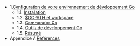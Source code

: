 - 1.[Configuration de votre environnement de développement Go](01.0.md)
	- 1.1. [Installation](01.1.md)
	- 1.2. [$GOPATH et workspace](01.2.md)
	- 1.3. [Commandes Go](01.3.md)
	- 1.4. [Outils de développement Go](01.4.md)
	- 1.5. [Résumé](01.5.md)
- Appendice A [Références](ref.md)
